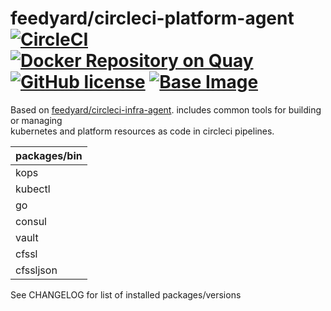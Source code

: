 # feedyard/circleci-platform-agent [![CircleCI](https://circleci.com/gh/feedyard/circleci-platform-agent.svg?style=svg)](https://circleci.com/gh/feedyard/circleci-platform-agent) [![Docker Repository on Quay](https://quay.io/repository/feedyard/circleci-platform-agent/status "Docker Repository on Quay")](https://quay.io/repository/feedyard/circleci-platform-agent) [![GitHub license](https://img.shields.io/badge/license-MIT-blue.svg)](https://raw.githubusercontent.com/feedyard/circleci-platform-agent/master/LICENSE) [![Base Image](https://img.shields.io/badge/FROM-alpine-blue.svg)](https://alpinelinux.org)

Based on [feedyard/circleci-infra-agent](https://github.com/feedyard/circleci-infra-agent). includes common tools for building or managing     
kubernetes and platform resources as code in circleci pipelines.  


packages/bin  |
--------------|
kops          |
kubectl       | 
go            |
consul        |
vault         |
cfssl         |
cfssljson     |

See CHANGELOG for list of installed packages/versions  
